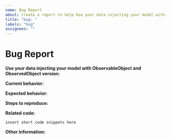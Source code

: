 ```yaml
---
name: Bug Report
about: Create a report to help Use your data injecting your model with ObservableObject and ObservedObject to improve
title: "bug: "
labels: "bug"
assignees: ""
---
```


# Bug Report

**Use your data injecting your model with ObservableObject and ObservedObject version:**

<!-- Please specify commit or tag version. -->

**Current behavior:**

<!-- Describe how the bug manifests. -->

**Expected behavior:**

<!-- Describe what you expect the behavior to be without the bug. -->

**Steps to reproduce:**

<!-- Explain the steps required to duplicate the issue, especially if you are able to provide a sample application. -->

**Related code:**

<!-- If you are able to illustrate the bug or feature request with an example, please provide it here. -->

```
insert short code snippets here
```

**Other information:**

<!-- List any other information that is relevant to your issue. Related issues, suggestions on how to fix, Stack Overflow links, forum links, etc. -->
